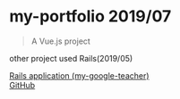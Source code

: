 # my-portfolio 2019/07 

> A Vue.js project

other project used Rails(2019/05)

  <a href="https://my-google-teacher.herokuapp.com" target="_blank">Rails application (my-google-teacher)</a><br />
  <a href="https://github.com/naruhide/my-google-teacher.git" target="_blank">GitHub</a>

<!--## Build Setup-->

<!--``` bash-->
<!--# install dependencies-->
<!--npm install-->

<!--# serve with hot reload at localhost:8080-->
<!--npm run dev-->

<!--# build for production with minification-->
<!--npm run build-->

<!--# build for production and view the bundle analyzer report-->
<!--npm run build --report-->
<!--```-->

<!--For a detailed explanation on how things work, check out the [guide](http://vuejs-templates.github.io/webpack/) and [docs for vue-loader](http://vuejs.github.io/vue-loader).-->
